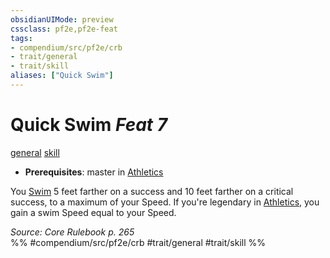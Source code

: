 ```yaml
---
obsidianUIMode: preview
cssclass: pf2e,pf2e-feat
tags:
- compendium/src/pf2e/crb
- trait/general
- trait/skill
aliases: ["Quick Swim"]
---
```

# Quick Swim  *Feat 7*  
[general](../../Rules/traits/general.md)  [skill](../../Rules/traits/skill.md)  

- **Prerequisites**: master in [Athletics](../skills.md#Athletics)

You [Swim](../../Rules/actions/swim.md) 5 feet farther on a success and 10 feet farther on a critical success, to a maximum of your Speed. If you're legendary in [Athletics](../skills.md#Athletics), you gain a swim Speed equal to your Speed.

*Source: Core Rulebook p. 265*  
%% #compendium/src/pf2e/crb #trait/general #trait/skill %%